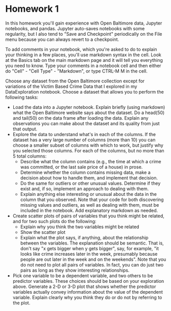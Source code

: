 # Homework 1
		
In this homework you'll gain experience with Open Baltimore data, Jupyter notebooks, and pandas. Jupyter auto-saves notebooks with some regularity, but I also tend to "Save and Checkpoint" periodically on the File menu because you can always revert to a checkpoint.

To add comments in your notebook, which you're asked to do to explain your thinking in a few places, you'll use markdown syntax in the cell. Look at the Basics tab on the main markdown page and it will tell you everything you need to know. Type your comments in a notebook cell and then either do "Cell" - "Cell Type" - "Markdown", or type CTRL-M M in the cell.

Choose any dataset from the Open Baltimore collection except for variations of the Victim Based Crime Data that I explored in my DataExploration notebook. Choose a dataset that allows you to perform the following tasks:

- Load the data into a Jupyter notebook. Explain briefly (using markdown) what the Open Baltimore website says about the dataset. Do a head(50) and tail(50) on the data frame after loading the data. Explain any observations you can make about the dataset and its quality from just that output.
- Explore the data to understand what's in each of the columns. If the dataset has a very large number of columns (more than 10) you can choose a smaller subset of columns with which to work, but justify why you selected those columns. For each of the columns, but no more than 5 total columns:
  - Describe what the column contains (e.g., the time at which a crime was committed, or the last sale price of a house) in prose.
  - Determine whether the column contains missing data, make a decision about how to handle them, and implement that decision.
  - Do the same for outliers or other unusual values. Determine if they exist and, if so, implement an approach to dealing with them.
  - Explain anything else interesting or unusual about the data in the column that you observed. Note that your code for both discovering missing values and outliers, as well as dealing with them, must be included in the notebook. Add explanatory markdown as needed.
- Create scatter plots of pairs of variables that you think might be related, and for two such plots do the following:
	- Explain why you think the two variables might be related
	- Show the scatter plot
	- Explain what the plot says, if anything, about the relationship between the variables. The explanation should be semantic. That is, don't say "x gets bigger when y gets bigger", say, for example, "it looks like crime increases later in the week, presumably because people are out later in the week and on the weekends".
Note that you do not need to plot all pairs of variables. In fact, you can do just two pairs as long as they show interesting relationships.
- Pick one variable to be a dependent variable, and two others to be predictor variables. These choices should be based on your exploration above. Generate a 2-D or 3-D plot that shows whether the predictor variables actually convey information about the value of the dependent variable. Explain clearly why you think they do or do not by referring to the plot.
